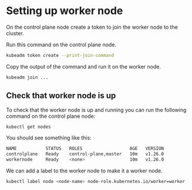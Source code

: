 # Setting up worker node

On the control plane node create a token to join the worker node to the cluster.

Run this command on the control plane node.

```bash
kubeadm token create --print-join-command
```

Copy the output of the command and run it on the worker node.

```bash
kubeadm join ...
```

## Check that worker node is up

To check that the worker node is up and running you can run the following command on the control plane node:

```bash
kubectl get nodes
```

You should see something like this:

```bash
NAME           STATUS   ROLES                  AGE   VERSION
controlplane   Ready    control-plane,master   10m   v1.26.0
workernode     Ready    <none>                 10m   v1.26.0
```

We can add a label to the worker node to make it a worker node.

```bash
kubectl label node <node-name> node-role.kubernetes.io/worker=worker
```
